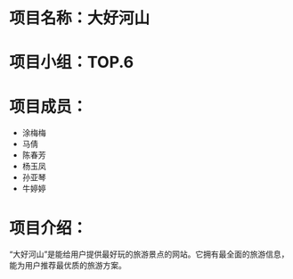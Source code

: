 # 项目名称：大好河山
# 项目小组：TOP.6
# 项目成员：
 - 涂梅梅
 - 马倩
 - 陈春芳
 - 杨玉凤
 - 孙亚琴
 - 牛婷婷
 
# 项目介绍：
   “大好河山”是能给用户提供最好玩的旅游景点的网站。它拥有最全面的旅游信息，能为用户推荐最优质的旅游方案。